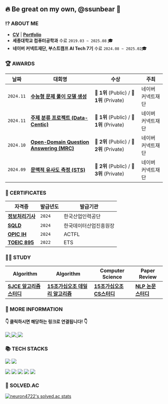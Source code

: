 ## 🔥 Be great on my own, @ssunbear 🐻

### ⁉️ ABOUT ME 

- [**CV**](https://drive.google.com/file/d/1pEi-XRjxAFSXPVOktOXxzJUxxbK20gdL/view?usp=sharing) | [**Portfolio**](https://drive.google.com/file/d/1paWZnv9RsLvhn-WOuyVWPYNVlQiIfyga/view?usp=sharing) 
- **세종대학교 컴퓨터공학과** 수료 `2019.03 ~ 2025.08` 🎓
- **네이버 커넥트재단, 부스트캠프 AI Tech 7기** 수료 `2024.08 ~ 2025.02`🎓 




### 🏆 AWARDS
| **날짜** | **대회명** | **수상**  |**주최**  |
| -------- | ------------| ----------- |----------- |
|`2024.11`|[**수능형 문제 풀이 모델 생성**](https://github.com/boostcampaitech7/level2-nlp-generationfornlp-nlp-05-lv3) |🥇 **1위** (Public) / 🥇 **1위** (Private)| 네이버 커넥트재단 |
|`2024.11`|[**주제 분류 프로젝트 (Data-Centic)**](https://github.com/boostcampaitech7/level2-nlp-datacentric-nlp-15) |🥇 **1위** (Public) / 🥇 **1위** (Private)| 네이버 커넥트재단 |
|`2024.10`|[**Open-Domain Question Answering (MRC)**](https://github.com/boostcampaitech7/level2-mrc-nlp-15) | 🥈 **2위** (Public) / 🥈 **2위** (Private)| 네이버 커넥트재단 |
|`2024.09`|[**문맥적 유사도 측정 (STS)**](https://github.com/boostcampaitech7/level1-semantictextsimilarity-nlp-15) | 🥈 **2위** (Public) / 🥉 **3위** (Private)| 네이버 커넥트재단 |


### 💎 CERTIFICATES
| **자격증** | **발급년도** | **발급기관**  |
| -------- | ------------| ----------- |
|[**정보처리기사**](https://www.notion.so/ssunbear/3c195ae5b2c24987a7da0aea9ff6b953) |`2024`|한국산업인력공단|
|[**SQLD**](https://www.notion.so/ssunbear/SQLD-25d1dafef4bd4dd5bcbd95955a6b3c81) |`2024`|한국데이터산업진흥원장|
|[**OPIC IH**](https://www.notion.so/ssunbear/OPIC-0119671a1a7c4265a695bc0b122edee5)|`2024`|ACTFL |
|[**TOEIC 895**]()|`2022`|ETS |

### ✍🏻 STUDY
| Algorithm | Algorithm |  Computer Science | Paper Review  |
| -------- | ------------| ----------- |----------- |
|[**SJCE 알고리즘 스터디**](https://github.com/j2noo/SJCE_Algorithm_Study)|[**15조가십오조 데일리 알고리즘**](https://github.com/AI-Tech-7th-NLP-15/Daily-PS)|[**15조가십오조 CS스터디**](https://github.com/AI-Tech-7th-NLP-15/CS-Study)|[**NLP 논문스터디**](https://github.com/ssunbear/Paper_Review)|

### 📃 MORE INFORMATION
####   👇 클릭하시면 해당하는 링크로 연결됩니다! 👇
<a href="https://ssunbear.notion.site/ea1f7e630a0346bdbf19a5407c9e1592"/>
  <img src="https://img.shields.io/badge/Notion-000000.svg?&style=for-the-badge&logo=Notion&logoColor=white"/> </a>
<a href="https://define-me.tistory.com/"/>
   <img src="https://img.shields.io/badge/Tistory-FD5F07.svg?&style=for-the-badge&logo=Tistory&logoColor=white"/> </a>
<a href="https://blog.naver.com/define_me">
   <img src="https://img.shields.io/badge/BLOG-03C75A.svg?&style=for-the-badge&logo=Naver&logoColor=white"/> </a>

### 📚 TECH STACKS
<img src="https://img.shields.io/badge/Python-3776AB?style=for-the-badge&logo=Python&logoColor=white"> <img src="https://img.shields.io/badge/PyTorch-EE4C2C?style=for-the-badge&logo=PyTorch&logoColor=white">

<img src="https://img.shields.io/badge/java-007396?style=for-the-badge&logo=java&logoColor=white"> <img src="https://img.shields.io/badge/spring-6DB33F?style=for-the-badge&logo=spring&logoColor=white"> <img src="https://img.shields.io/badge/postgresql-4169E1?style=for-the-badge&logo=postgresql&logoColor=white"> <img src="https://img.shields.io/badge/Docker-2496ED?style=for-the-badge&logo=Docker&logoColor=white"> <img src="https://img.shields.io/badge/Git-F05032?style=for-the-badge&logo=Git&logoColor=white"> 

### 📜 SOLVED.AC
[![neuron4722's solved.ac stats](https://github-readme-solvedac.hyp3rflow.vercel.app/api/?handle=neuron4722)](https://solved.ac/profile/neuron4722)

